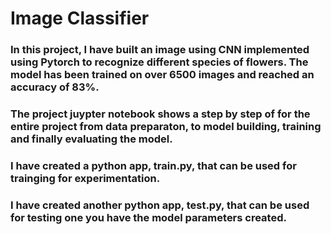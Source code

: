 # Image Classifier
### In this project, I have built an image using CNN implemented using Pytorch to recognize different species of flowers. The model has been trained on over 6500 images and reached an accuracy of 83%.
### The project juypter notebook shows a step by step of for the entire project from data preparaton, to model building, training and finally evaluating the model.
### I have created a python app, train.py, that can be used for trainging for experimentation.
### I have created another python app, test.py, that can be used for testing one you have the model parameters created.
